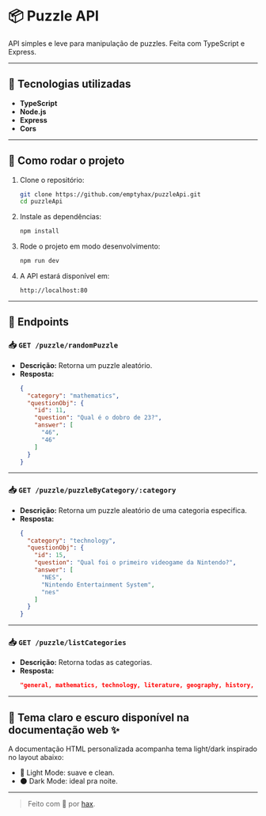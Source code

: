 # 📦 Puzzle API

API simples e leve para manipulação de puzzles. Feita com TypeScript e Express.

---

## 🚀 Tecnologias utilizadas

- **TypeScript**
- **Node.js**
- **Express**
- **Cors**

---

## 📌 Como rodar o projeto

1. Clone o repositório:
   ```bash
   git clone https://github.com/emptyhax/puzzleApi.git
   cd puzzleApi
   ```

2. Instale as dependências:
   ```bash
   npm install
   ```

3. Rode o projeto em modo desenvolvimento:
   ```bash
   npm run dev
   ```

4. A API estará disponível em:
   ```
   http://localhost:80
   ```

---

## 📖 Endpoints


### 📥 `GET /puzzle/randomPuzzle`

- **Descrição:** Retorna um puzzle aleatório.
- **Resposta:**
  ```json
  {
    "category": "mathematics",
    "questionObj": {
      "id": 11,
      "question": "Qual é o dobro de 23?",
      "answer": [
        "46",
        "46"
      ]
    }
  }
  ```

---

### 📥 `GET /puzzle/puzzleByCategory/:category`

- **Descrição:** Retorna um puzzle aleatório de uma categoria especifica.
- **Resposta:**
  ```json
  {
    "category": "technology",
    "questionObj": {
      "id": 15,
      "question": "Qual foi o primeiro videogame da Nintendo?",
      "answer": [
        "NES",
        "Nintendo Entertainment System",
        "nes"
      ]
    }
  }
  ```
  
---

### 📥 `GET /puzzle/listCategories`

- **Descrição:** Retorna todas as categorias.
- **Resposta:**
  ```json
  "general, mathematics, technology, literature, geography, history, science, music, ..."
  ```
---

## 🎨 Tema claro e escuro disponível na documentação web ✨

A documentação HTML personalizada acompanha tema light/dark inspirado no layout abaixo:

- 📃 Light Mode: suave e clean.
- 🌑 Dark Mode: ideal pra noite.

---

> Feito com 💙 por [hax](https://github.com/6hax).

